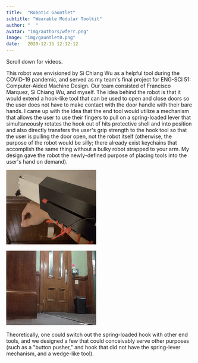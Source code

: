 ```yaml
---
title:  "Robotic Gauntlet"
subtitle: "Wearable Modular Toolkit"
author: "  "
avatar: "img/authors/wferr.png"
image: "img/gauntlet0.png"
date:   2020-12-15 12:12:12
---
```

Scroll down for videos.

This robot was envisioned by Si Chiang Wu as a helpful tool during the COVID-19 pandemic, and served as my team's final project for ENG-SCI 51: Computer-Aided Machine Design. Our team consisted of Francisco Marquez, Si Chiang Wu, and myself. The idea behind the robot is that it would extend a hook-like tool that can be used to open and close doors so the user does not have to make contact with the door handle with their bare hands. I came up with the idea that the end tool would utilize a mechanism that allows the user to use their fingers to pull on a spring-loaded lever that simultaneously rotates the hook out of hits protective shell and into position and also directly transfers the user's grip strength to the hook tool so that the user is pulling the door open, not the robot itself (otherwise, the purpose of the robot would be silly; there already exist keychains that accomplish the same thing without a bulky robot strapped to your arm. My design gave the robot the newly-defined purpose of placing tools into the user's hand on demand).

[<img src="img/cisco1.gif" alt="Gauntlet 1" style="height: 200px; max-width: 48%">](https://kenmichalek.com/img/cisco1.gif)

[<img src="img/cisco2.gif" alt="Gauntlet 2" style="height: 200px; max-width: 48%">](https://kenmichalek.com/img/cisco2.gif)

Theoretically, one could switch out the spring-loaded hook with other end tools, and we designed a few that could conceivably serve other purposes (such as a "button pusher," and hook that did not have the spring-lever mechanism, and a wedge-like tool).
